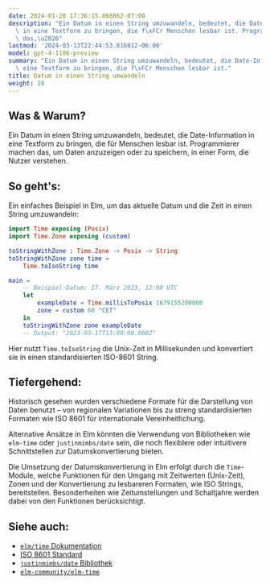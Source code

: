 ```yaml
---
date: 2024-01-20 17:36:15.868862-07:00
description: "Ein Datum in einen String umzuwandeln, bedeutet, die Date-Information\
  \ in eine Textform zu bringen, die f\xFCr Menschen lesbar ist. Programmierer machen\
  \ das,\u2026"
lastmod: '2024-03-13T22:44:53.816812-06:00'
model: gpt-4-1106-preview
summary: "Ein Datum in einen String umzuwandeln, bedeutet, die Date-Information in\
  \ eine Textform zu bringen, die f\xFCr Menschen lesbar ist."
title: Datum in einen String umwandeln
weight: 28
---
```


## Was & Warum?
Ein Datum in einen String umzuwandeln, bedeutet, die Date-Information in eine Textform zu bringen, die für Menschen lesbar ist. Programmierer machen das, um Daten anzuzeigen oder zu speichern, in einer Form, die Nutzer verstehen.

## So geht's:
Ein einfaches Beispiel in Elm, um das aktuelle Datum und die Zeit in einen String umzuwandeln:

```elm
import Time exposing (Posix)
import Time.Zone exposing (custom)

toStringWithZone : Time.Zone -> Posix -> String
toStringWithZone zone time =
    Time.toIsoString time

main =
    -- Beispiel-Datum: 17. März 2023, 12:00 UTC
    let
        exampleDate = Time.millisToPosix 1679155200000
        zone = custom 60 "CET"
    in
    toStringWithZone zone exampleDate
    -- Output: "2023-03-17T13:00:00.000Z"
```

Hier nutzt `Time.toIsoString` die Unix-Zeit in Millisekunden und konvertiert sie in einen standardisierten ISO-8601 String.

## Tiefergehend:
Historisch gesehen wurden verschiedene Formate für die Darstellung von Daten benutzt – von regionalen Variationen bis zu streng standardisierten Formaten wie ISO 8601 für internationale Vereinheitlichung.

Alternative Ansätze in Elm könnten die Verwendung von Bibliotheken wie `elm-time` oder `justinmimbs/date` sein, die noch flexiblere oder intuitivere Schnittstellen zur Datumskonvertierung bieten.

Die Umsetzung der Datumskonvertierung in Elm erfolgt durch die `Time`-Module, welche Funktionen für den Umgang mit Zeitwerten (Unix-Zeit), Zonen und der Konvertierung zu lesbareren Formaten, wie ISO Strings, bereitstellen. Besonderheiten wie Zeitumstellungen und Schaltjahre werden dabei von den Funktionen berücksichtigt.

## Siehe auch:
- [`elm/time` Dokumentation](https://package.elm-lang.org/packages/elm/time/latest/)
- [ISO 8601 Standard](https://www.iso.org/iso-8601-date-and-time-format.html)
- [`justinmimbs/date` Bibliothek](https://package.elm-lang.org/packages/justinmimbs/date/latest/)
- [`elm-community/elm-time`](https://package.elm-lang.org/packages/elm-community/elm-time/latest/)

